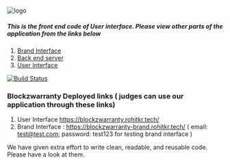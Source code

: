 ![logo](https://user-images.githubusercontent.com/59276987/182015400-140492b6-fbea-4791-a867-b603429c03b3.png)

##### This is the front end code of User interface. Please view other parts of the application from the links below
1. [Brand Interface](https://github.com/RohitKumarGit/wardapp-brand)
2. [Back end server](https://github.com/RohitKumarGit/wardapp-be)
3. [User Interface](https://github.com/RohitKumarGit/blockzwarranty-user-end)

[![Build Status](https://travis-ci.org/joemccann/dillinger.svg?branch=master)](https://travis-ci.org/joemccann/dillinger)


### Blockzwarranty Deployed links ( judges can use our application through these links)

1. User Interface https://blockzwarranty.rohitkr.tech/
2. Brand Interface : https://blockzwarranty-brand.rohitkr.tech/ 
( email: test@test.com; password: test123 for testing brand interface )

We have given extra effort to write clean, readable, and reusable code. Please have a look at them.
